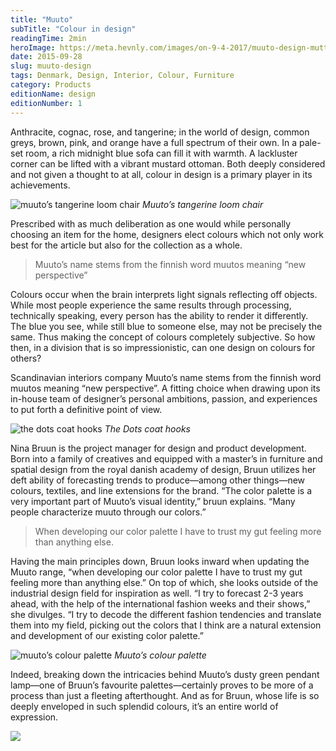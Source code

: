 ```yaml
---
title: "Muuto"
subTitle: "Colour in design"
readingTime: 2min
heroImage: https://meta.hevnly.com/images/on-9-4-2017/muuto-design-mutto-hero.jpg
date: 2015-09-28
slug: muuto-design
tags: Denmark, Design, Interior, Colour, Furniture
category: Products
editionName: design
editionNumber: 1
---
```


Anthracite, cognac, rose, and tangerine; in the world of design, common greys, brown, pink, and orange have a full spectrum of their own. In a pale-set room, a rich midnight blue sofa can fill it with warmth. A lackluster corner can be lifted with a vibrant mustard ottoman. Both deeply considered and not given a thought to at all, colour in design is a primary player in its achievements.

![muuto’s tangerine loom chair](https://meta.hevnly.com/images/on-9-4-2017/muuto-design-tangerine.jpg)
*Muuto’s tangerine loom chair*

Prescribed with as much deliberation as one would while personally choosing an item for the home, designers elect colours which not only work best for the article but also for the collection as a whole.

>Muuto’s name stems from the finnish word muutos meaning “new perspective”

Colours occur when the brain interprets light signals reflecting off objects. While most people experience the same results through processing, technically speaking, every person has the ability to render it differently. The blue you see, while still blue to someone else, may not be precisely the same. Thus making the concept of colours completely subjective. So how then, in a division that is so impressionistic, can one design on colours for others?

Scandinavian interiors company Muuto’s name stems from the finnish word muutos meaning “new perspective”. A fitting choice when drawing upon its in-house team of designer’s personal ambitions, passion, and experiences to put forth a definitive point of view.

![the dots coat hooks](https://meta.hevnly.com/images/on-9-4-2017/muuto-design-mutto-footer.jpg)
*The Dots coat hooks*

Nina Bruun is the project manager for design and product development. Born into a family of creatives and equipped with a master’s in furniture and spatial design from the royal danish academy of design, Bruun utilizes her deft ability of forecasting trends to produce—among other things—new colours, textiles, and line extensions for the brand. “The color palette is a very important part of Muuto’s visual identity,” bruun explains. “Many people characterize muuto through our colors.”

>When developing our color palette I have to trust my gut feeling more than anything else.

Having the main principles down, Bruun looks inward when updating the Muuto range, “when developing our color palette I have to trust my gut feeling more than anything else.” On top of which, she looks outside of the industrial design field for inspiration as well. “I try to forecast 2-3 years ahead, with the help of the international fashion weeks and their shows,” she divulges. “I try to decode the different fashion tendencies and translate them into my field, picking out the colors that I think are a natural extension and development of our existing color palette.”

![muuto’s colour palette](https://meta.hevnly.com/images/on-9-4-2017/muuto-design-fiber-chair.jpg)
*Muuto’s colour palette*

Indeed, breaking down the intricacies behind Muuto’s dusty green pendant lamp—one of Bruun’s favourite palettes—certainly proves to be more of a process than just a fleeting afterthought. And as for Bruun, whose life is so deeply enveloped in such splendid colours, it’s an entire world of expression.

![](https://meta.hevnly.com/images/on-9-4-2017/muuto-design-balance.jpg)
